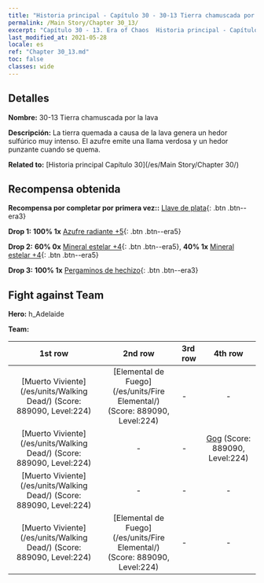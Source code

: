 ```yaml
---
title: "Historia principal - Capítulo 30 - 30-13 Tierra chamuscada por la lava"
permalink: /Main Story/Chapter 30_13/
excerpt: "Capítulo 30 - 13. Era of Chaos  Historia principal - Capítulo 30_13. 30-13 Tierra chamuscada por la lava"
last_modified_at: 2021-05-28
locale: es
ref: "Chapter 30_13.md"
toc: false
classes: wide
---
```


## Detalles

 **Nombre:** 30-13 Tierra chamuscada por la lava

 **Descripción:** La tierra quemada a causa de la lava genera un hedor sulfúrico muy intenso. El azufre emite una llama verdosa y un hedor punzante cuando se quema.

 **Related to:** [Historia principal Capítulo 30](/es/Main Story/Chapter 30/)

## Recompensa obtenida

 **Recompensa por completar por primera vez::** [Llave de plata](/ItemsES/con_693/){: .btn .btn--era3}

 **Drop 1:** **100% 1x** [Azufre radiante +5](/ItemsES/mat_99/){: .btn .btn--era5}

 **Drop 2:** **60% 0x** [Mineral estelar +4](/ItemsES/mat_89/){: .btn .btn--era5}, **40% 1x** [Mineral estelar +4](/ItemsES/mat_89/){: .btn .btn--era5}

 **Drop 3:** **100% 1x** [Pergaminos de hechizo](/ItemsES/con_694/){: .btn .btn--era3}


## Fight against Team
 **Hero:** h_Adelaide

 **Team:**


  | 1st row | 2nd row | 3rd row | 4th row |
  |:----:|:----:|:----|:----:|
  | [Muerto Viviente](/es/units/Walking Dead/) (Score: 889090, Level:224)  | [Elemental de Fuego](/es/units/Fire Elemental/) (Score: 889090, Level:224)  | - | - |
  | [Muerto Viviente](/es/units/Walking Dead/) (Score: 889090, Level:224)  | - | - | [Gog](/es/units/Gog/) (Score: 889090, Level:224)  |
  | [Muerto Viviente](/es/units/Walking Dead/) (Score: 889090, Level:224)  | - | - | - |
  | [Muerto Viviente](/es/units/Walking Dead/) (Score: 889090, Level:224)  | [Elemental de Fuego](/es/units/Fire Elemental/) (Score: 889090, Level:224)  | - | - |


